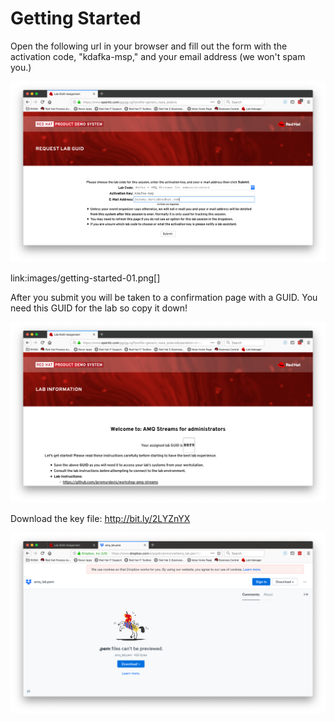 # Getting Started

Open the following url in your browser and fill out the form with the activation code, "kdafka-msp," and your email address (we won't spam you.)

![Getting Started Form](images/getting-started-01.png "Step 1")

link:images/getting-started-01.png[]

After you submit you will be taken to a confirmation page with a GUID.  You need this GUID for the lab so copy it down!

![GUID](images/getting-started-02.png "Step 1 - GUID")

Download the key file: http://bit.ly/2LYZnYX

![Dopbbox](images/getting-started-03.png "Step 3 - Download pem file")